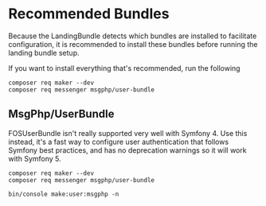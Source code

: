 # Recommended Bundles

Because the LandingBundle detects which bundles are installed to facilitate configuration, it is recommended to install these bundles before running the landing bundle setup.

If you want to install everything that's recommended, run the following

    composer req maker --dev
    composer req messenger msgphp/user-bundle
    
    
    
## MsgPhp/UserBundle

FOSUserBundle isn't really supported very well with Symfony 4.  Use this instead, it's a fast way to configure user authentication that follows Symfony best practices, and has no deprecation warnings so it will work with Symfony 5.

    composer req maker --dev
    composer req messenger msgphp/user-bundle

    bin/console make:user:msgphp -n

    
    